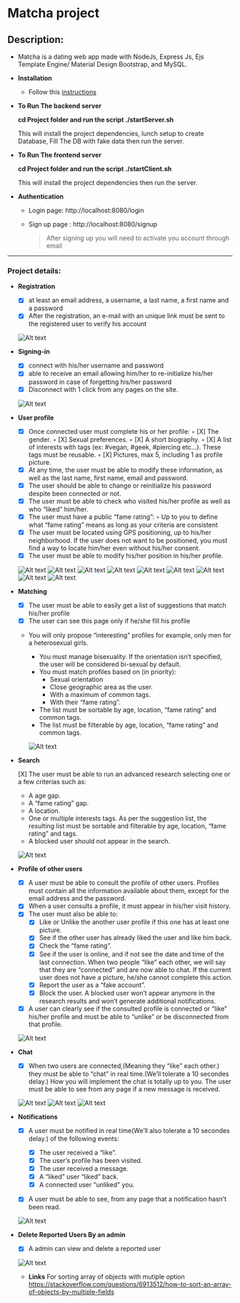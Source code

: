 # Matcha project

## Description:

  - Matcha is a dating web app made with NodeJs, Express Js, Ejs Template Engine/ Material Design Bootstrap, and MySQL.
  
- **Installation**

  - Follow this [instructions](how-to-install.md)

- **To Run The backend server**

  **cd Project folder and run the script ./startServer.sh**
  
  This will install the project dependencies, lunch setup to create Database, Fill The DB with fake data then run the server.
     
- **To Run The frontend server**

  **cd Project folder and run the script ./startClient.sh**
  
  This will install the project dependencies then run the server.

- **Authentication**

    - Login page: http://localhost:8080/login
    
    - Sign up page : http://localhost:8080/signup
    
        > After signing up you will need to activate you account through email
    
________________________________________________________________________

### Project details:

  - **Registration**

    - [X] at least an email address, a username, a last name, a first name and a password
    - [X] After the registration, an e-mail with an unique link must be sent to the registered user to verify his account
    
    ![Alt text](screenshots/signup.png?raw=true "SignUP")
  
  - **Signing-in** 

    - [X] connect with his/her username and password
    - [X] able to receive an email allowing him/her to re-initialize his/her password in case of forgetting his/her password 
    - [X] Disconnect with 1 click from any pages on the site.
    
    ![Alt text](screenshots/login.png?raw=true "Login")

  - **User profile**

    - [X] Once connected user must complete his or her profile:
      ◦ [X] The gender.
      ◦ [X] Sexual preferences.
      ◦ [X] A short biography.
      ◦ [X] A list of interests with tags (ex: #vegan, #geek, #piercing etc...). These tags must be reusable.
      ◦ [X] Pictures, max 5, including 1 as profile picture.
    - [X] At any time, the user must be able to modify these information, as well as the last name, first name, email and password.
    - [X] The user should be able to change or reinitialize his password despite been connected or not.
    - [X] The user must be able to check who visited his/her profile as well as who “liked” him/her.
    - [X] The user must have a public “fame rating”:
      ◦ Up to you to define what “fame rating” means as long as your criteria are consistent
    - [X] The user must be located using GPS positioning, up to his/her neighborhood. If the user does not want to be positioned, you must find a way to locate him/her even without his/her consent.
    - [X] The user must be able to modify his/her position in his/her profile.
    
    ![Alt text](screenshots/edit-profile.png?raw=true "Edit Profile")
    ![Alt text](screenshots/edit-basic.png?raw=true "Edit Basic Infos")
    ![Alt text](screenshots/edit-pass.png?raw=true "Edit Password")
    ![Alt text](screenshots/edit-profilepic.png?raw=true "Edit Profile Picture")
    ![Alt text](screenshots/edit-pics.png?raw=true "Edit Other pics")
    ![Alt text](screenshots/edit-tags.png?raw=true "Edit Tags")
    ![Alt text](screenshots/edit-tags3.png?raw=true "Edit Tags")
    ![Alt text](screenshots/edit-location.png?raw=true "Edit Location")
    ![Alt text](screenshots/home.png?raw=true "Home")

  - **Matching**

    - [X] The user must be able to easily get a list of suggestions that match his/her profile
    - [X] The user can see this page only if he/she fill his profile
    - You will only propose “interesting” profiles for example, only men for a heterosexual girls.
      - You must manage bisexuality. If the orientation isn’t specified, the user will be considered bi-sexual by default.
      - You must match profiles based on (in priority):
          - Sexual orientation
          - Close geographic area as the user.
          - With a maximum of common tags. 
          - With their “fame rating”.
      - The list must be sortable by age, location, “fame rating” and common tags.
      - The list must be filterable by age, location, “fame rating” and common tags.
      
      ![Alt text](screenshots/browse2.png?raw=true "Matching Users")

  - **Search**

    [X] The user must be able to run an advanced research selecting one or a few criterias such as:
      - A age gap.
      - A “fame rating” gap.
      - A location.
      - One or multiple interests tags.
    As per the suggestion list, the resulting list must be sortable and filterable by age, location, “fame rating” and tags.
      - A blocked user should not appear in the search.
      
      ![Alt text](screenshots/search.png?raw=true "Search Users")

  - **Profile of other users**

    - [X] A user must be able to consult the profile of other users. Profiles must contain all the information available about them, except for the email address and the password.
    - [X] When a user consults a profile, it must appear in his/her visit history.
    - [X] The user must also be able to:
      - [X] Like or Unlike the another user profile if this one has at least one picture.
      - [X] See if the other user has already liked the user and like him back.
      - [X] Check the “fame rating”.
      - [X] See if the user is online, and if not see the date and time of the last connection.
      When two people “like” each other, we will say that they are “connected” and are now able to chat.
      If the current user does not have a picture, he/she cannot complete this action.
      - [X] Report the user as a “fake account”.
      - [X] Block the user. A blocked user won’t appear anymore in the research results and won’t generate additional notifications.

    - [X] A user can clearly see if the consulted profile is connected or “like” his/her profile and
    must be able to “unlike” or be disconnected from that profile.
    
    ![Alt text](screenshots/profileview.png?raw=true "Profile View")

  - **Chat**

    - [X] When two users are connected,(Meaning they “like” each other.) they must be able to “chat” in real time.(We’ll tolerate a 10 secondes delay.) How you will implement the chat is totally up to you. The user must be able to see from any page if a new message is received.
    
    ![Alt text](screenshots/chat.png?raw=true "Chat")
    ![Alt text](screenshots/chat1.png?raw=true "Chat")
    ![Alt text](screenshots/chat2.png?raw=true "Chat")

  - **Notifications**

    - [X] A user must be notified in real time(We’ll also tolerate a 10 secondes delay.) of the following events:

      - [X] The user received a “like”.
      - [X] The user’s profile has been visited.
      - [X] The user received a message.
      - [X] A “liked” user “liked” back.
      - [X] A connected user “unliked” you.

    - [X] A user must be able to see, from any page that a notification hasn’t been read.
    
    ![Alt text](screenshots/notification.png?raw=true "Notification")
    
 - **Delete Reported Users By an admin**

    - [X] A admin can view and delete a reported user
    
    ![Alt text](screenshots/reported.png?raw=true "Reported Users")

    - **Links**
    For sorting array of objects with mutiple option
    https://stackoverflow.com/questions/6913512/how-to-sort-an-array-of-objects-by-multiple-fields

